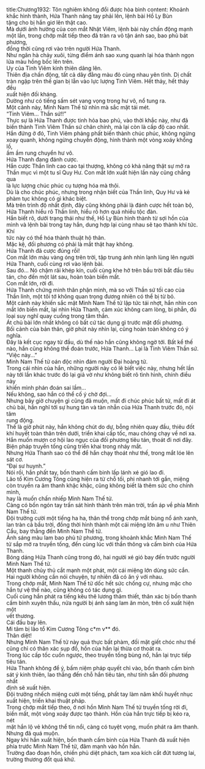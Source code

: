 title:Chương1932: Tôn nghiêm không đổi được hòa bình
content:
Khoảnh khắc hình thành, Hứa Thanh nâng tay phải lên, lệnh bài Hồ Ly Bùn<br>tặng cho bị hắn giơ lên thật cao.<br>Mà dưới ảnh hưởng của con mắt Nhật Viêm, lệnh bài này chấn động mạnh<br>một lần, trong chớp mắt tiếp theo đã tràn ra vô tận ánh sao, bao phủ bát phương,<br>đồng thời cũng rơi vào trên người Hứa Thanh.<br>Như ngân hà chảy xuôi, từng điểm ánh sao xung quanh lại hóa thành ngọn<br>lửa màu hồng bốc lên trên.<br>Uy của Tinh Viêm kinh thiên dâng lên.<br>Thiên địa chấn động, tất cả dây đằng màu đỏ cùng nhau yên tĩnh. Dị chất<br>tràn ngập trên thế gian bị lẫn vào lực lượng Tinh Viêm. Hết thảy, hết thảy đều<br>xuất hiện đối kháng.<br>Dường như có tiếng sấm sét vang vọng trong hư vô, nổ tung ra.<br>Một cảnh này, Minh Nam Thế tử nhìn mà sắc mặt tái mét.<br>“Tinh Viêm... Thần sứ!!”<br>Thực sự là Hứa Thanh được tinh hỏa bao phủ, vào thời khắc này, như đã<br>biến thành Tinh Viêm Thần sứ chân chính, mà lại còn là cấp độ cao nhất.<br>Hắn đứng ở đó, Tinh Viêm phảng phất biến thành chúc phúc, không ngừng<br>xoay quanh, không ngừng chuyển động, hình thành một vòng xoáy khổng lồ,<br>ầm ầm rung chuyển hư vô.<br>Hứa Thanh đang đánh cược.<br>Hắn cược Thần linh cao cao tại thượng, không có khả năng thật sự mở ra<br>Thần mục vì một tu sĩ Quy Hư. Con mắt lớn xuất hiện lần này cũng chẳng qua<br>là lực lượng chúc phúc cụ tượng hóa mà thôi.<br>Dù là cho chúc phúc, nhưng trong nhận biết của Thần linh, Quy Hư và kẻ<br>phàm tục không có gì khác biệt.<br>Mà trên trình độ nhất định, đây cũng không phải là đánh cược hết toàn bộ,<br>Hứa Thanh hiểu rõ Thần linh, hiểu rõ hơn quá nhiều tộc đàn.<br>Hắn biết rõ, dưới trạng thái như thế, Hồ Ly Bùn hình thành từ sợi hồn của<br>mình và lệnh bài trong tay hắn, dung hợp lại cùng nhau sẽ tạo thành khí tức. Khí<br>tức này có thể hóa thành thuật hộ thân.<br>Mặc kệ, đối phương có phải là mắt thật hay không.<br>Hứa Thanh đã cược đúng rồi!<br>Con mắt lớn màu vàng óng trên trời, tập trung ánh nhìn lạnh lùng lên người<br>Hứa Thanh, cuối cùng rơi vào lệnh bài.<br>Sau đó... Nó chậm rãi khép kín, cuối cùng khe hở trên bầu trời bắt đầu tiêu<br>tán, cho đến một lát sau, hoàn toàn biến mất.<br>Con mắt lớn, rời đi.<br>Hứa Thanh chứng minh thân phận mình, mà so với Thần sứ tối cao của<br>Thần linh, một tôi tớ không quan trọng đương nhiên có thể bị từ bỏ.<br>Một cảnh này khiến sắc mặt Minh Nam Thế tử lập tức tái nhợt, hắn nhìn con<br>mắt lớn biến mất, lại nhìn Hứa Thanh, cảm xúc không cam lòng, bi phẫn, đủ<br>loại suy nghĩ quay cuồng trong tâm thần.<br>Át chủ bài lớn nhất không có bất cứ tác dụng gì trước mặt đối phương.<br>Bối cảnh của bản thân, giờ phút này nhìn lại, cũng hoàn toàn không có ý<br>nghĩa.<br>Đây là kết cục ngay từ đầu, dù thế nào hắn cũng không ngờ tới. Bất kể thế<br>nào, hắn cũng không thể đoán trước, Hứa Thanh... Lại là Tinh Viêm Thần sứ.<br>“Việc này...”<br>Minh Nam Thế tử oán độc nhìn đám người Đại hoàng tử.<br>Trong cái nhìn của hắn, những người này có lẽ biết việc này, nhưng hết lần<br>này tới lần khác trước đó lại giả vờ như không biết rõ tình hình, chính điều này<br>khiến mình phán đoán sai lầm...<br>Nếu không, sao hắn có thể cố ý chờ đợi...<br>Nhưng bây giờ chuyện gì cũng đã muộn, mất đi chúc phúc bất tử, mất đi át<br>chủ bài, hắn nghĩ tới sự hung tàn và tàn nhẫn của Hứa Thanh trước đó, nội tâm<br>rung động.<br>Thế là giờ phút này, hắn không chút do dự, bỗng nhiên quay đầu, thiêu đốt<br>khí huyết toàn thân trên dưới, triển khai cấp tốc, mau chóng chạy về nơi xa.<br>Hắn muốn mượn cơ hội lao ngục của đối phương tiêu tán, thoát đi nơi đây.<br>Biện pháp truyền tống cũng triển khai trong nháy mắt.<br>Nhưng Hứa Thanh sao có thể để hắn chạy thoát như thế, trong mắt lóe lên<br>sát cơ.<br>“Đại sư huynh.”<br>Nói rồi, hắn phất tay, bốn thanh cấm binh lấp lánh xé gió lao đi.<br>Lão tổ Kim Cương Tông cũng hiện ra từ chỗ tối, phi nhanh tới gần, miệng<br>còn truyền ra âm thanh khặc khặc, cũng không biết là thêm sức cho chính mình,<br>hay là muốn chấn nhiếp Minh Nam Thế tử.<br>Càng có bốn ngón tay trấn sát hình thành trên màn trời, trấn áp về phía Minh<br>Nam Thế tử.<br>Đội trưởng cười một tiếng ha ha, thân thể trong chớp mắt bùng nổ ánh xanh,<br>lan tràn cả bầu trời, đồng thời hình thành một cái miệng lớn âm u như Thiên<br>Cẩu, bay thẳng đến Minh Nam Thế tử.<br>Ánh sáng màu lam bao phủ tứ phương, trong khoảnh khắc Minh Nam Thế<br>tử sắp mở ra truyền tống, đến cùng lúc với thần thông và cấm binh của Hứa<br>Thanh.<br>Bóng dáng Hứa Thanh cũng trong đó, hai người xé gió bay đến trước người<br>Minh Nam Thế tử.<br>Một thanh chủy thủ cắt mạnh một phát, một cái miệng lớn dùng sức cắn.<br>Hai người không cần nói chuyện, tự nhiên đã có ăn ý với nhau.<br>Trong chớp mắt, Minh Nam Thế tử dốc hết sức chống cự, nhưng mặc cho<br>hắn tự vệ thế nào, cũng không có tác dụng gì.<br>Cuối cùng hắn phát ra tiếng kêu thê lương thảm thiết, thân xác bị bốn thanh<br>cấm binh xuyên thấu, nửa người bị ánh sáng lam ăn mòn, trên cổ xuất hiện một<br>vết thương.<br>Cái đầu bay lên.<br>Mi tâm bị lão tổ Kim Cương Tông c*m v** đó.<br>Thân diệt!<br>Nhưng Minh Nam Thế tử này quả thực bất phàm, đối mặt giết chóc như thế<br>cũng chỉ có thân xác sụp đổ, hồn của hắn lại thừa cơ thoát ra.<br>Trong lúc cấp tốc cuốn ngược, theo truyền tống bùng nổ, hắn lại trực tiếp<br>tiêu tán.<br>Hứa Thanh không để ý, bấm niệm pháp quyết chỉ vào, bốn thanh cấm binh<br>sát ý kinh thiên, lao thẳng đến chỗ hắn tiêu tán, như tính sẵn đối phương nhất<br>định sẽ xuất hiện.<br>Đội trưởng nhếch miệng cười một tiếng, phất tay làm năm khối huyết nhục<br>xuất hiện, triển khai thuật pháp.<br>Trong chớp mắt tiếp theo, ở nơi hồn Minh Nam Thế tử truyền tống rời đi,<br>biến mất, một vòng xoáy được tạo thành. Hồn của hắn trực tiếp bị kéo ra, nét<br>mặt hắn lộ vẻ không thể tin nổi, càng có tuyệt vọng, muốn phát ra âm thanh.<br>Nhưng đã quá muộn.<br>Ngay khi hắn xuất hiện, bốn thanh cấm binh của Hứa Thanh đã xuất hiện<br>phía trước Minh Nam Thế tử, đâm mạnh vào hồn hắn.<br>Trường đao đoạn hồn, chiến phủ diệt phách, tam xoa kích cắt đứt tương lai,<br>trường thương đốt quá khứ.